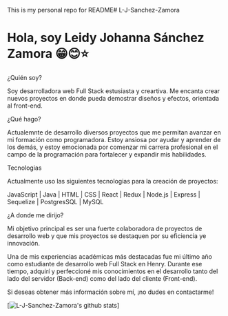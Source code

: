 This is my personal repo for README#   L - J - S a n c h e z - Z a m o r a 
 
<h1>Hola, soy Leidy Johanna Sánchez Zamora 😁😊⭐</h1>


¿Quién soy?

Soy desarrolladora web Full Stack estusiasta y creartiva. Me encanta crear nuevos proyectos en donde pueda demostrar diseños y efectos, orientada al front-end.  

¿Qué hago?

Actualemnte de desarrollo diversos proyectos que me permitan avanzar en mi formación como programadora.
Estoy ansiosa por ayudar y aprender de los demás, y estoy emocionada por comenzar mi carrera profesional en el campo de la programación para fortalecer y expandir mis habilidades.

Tecnologias

Actualmente uso las siguientes tecnologias para  la creación de proyectos:

JavaScript | Java | HTML | CSS | React | Redux | Node.js | Express | Sequelize | PostgresSQL | MySQL 

¿A donde me dirijo?

Mi objetivo principal es ser una fuerte colaboradora de proyectos de desarrollo web y que  mis proyectos se destaquen por su eficiencia ye innovación. 

Una de mis experiencias académicas más destacadas fue mi último año como estudiante de desarrollo web Full Stack en Henry. Durante ese tiempo, adquirí y perfeccioné mis conocimientos en el desarrollo tanto del lado del servidor (Back-end) como del lado del cliente (Front-end).

Si deseas obtener más información sobre mí, ¡no dudes en contactarme!


[![L-J-Sanchez-Zamora's github stats](https://github-readme-stats.vercel.app/api?username=L-J-Sanchez-Zamora)]

 
